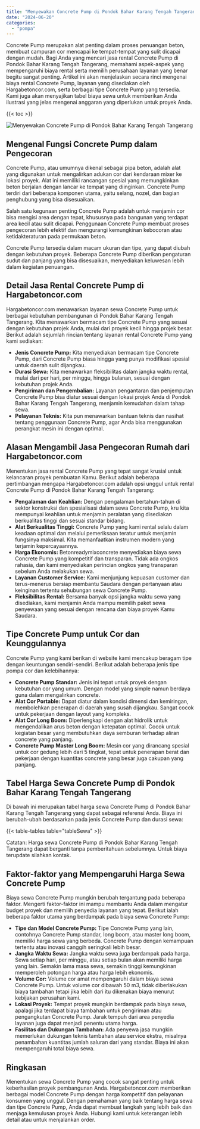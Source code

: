 ```yaml
---
title: "Menyewakan Concrete Pump di Pondok Bahar Karang Tengah Tangerang"
date: "2024-06-20"
categories: 
  - "pompa"
---
```




Concrete Pump merupakan alat penting dalam proses penuangan beton, membuat campuran cor mencapai ke tempat-tempat yang sulit dicapai dengan mudah. Bagi Anda yang mencari jasa rental Concrete Pump di Pondok Bahar Karang Tengah Tangerang, memahami aspek-aspek yang mempengaruhi biaya rental serta memilih perusahaan layanan yang benar begitu sangat penting. Artikel ini akan menjelaskan secara rinci mengenai biaya rental Concrete Pump, layanan yang disediakan oleh Hargabetoncor.com, serta berbagai tipe Concrete Pump yang tersedia. Kami juga akan menyajikan tabel biaya sewa untuk memberikan Anda ilustrasi yang jelas mengenai anggaran yang diperlukan untuk proyek Anda.

{{< toc >}}

![Menyewakan Concrete Pump di Pondok Bahar Karang Tengah Tangerang](https://hargareadymixid.github.io/pompa/concrete-pump%20(2).png)

## Mengenal Fungsi Concrete Pump dalam Pengecoran

Concrete Pump, atau umumnya dikenal sebagai pipa beton, adalah alat yang digunakan untuk mengalirkan adukan cor dari kendaraan mixer ke lokasi proyek. Alat ini memiliki rancangan spesial yang memungkinkan beton berjalan dengan lancar ke tempat yang diinginkan. Concrete Pump terdiri dari beberapa komponen utama, yaitu selang, nozel, dan bagian penghubung yang bisa disesuaikan.

Salah satu kegunaan penting Concrete Pump adalah untuk menjamin cor bisa mengisi area dengan tepat, khususnya pada bangunan yang terdapat area kecil atau sulit dicapai. Penggunaan Concrete Pump membuat proses pengecoran lebih efektif dan mengurangi kemungkinan kebocoran atau ketidakteraturan pada permukaan beton.

Concrete Pump tersedia dalam macam ukuran dan tipe, yang dapat diubah dengan kebutuhan proyek. Beberapa Concrete Pump diberikan pengaturan sudut dan panjang yang bisa disesuaikan, menyediakan keluwesan lebih dalam kegiatan penuangan.

## Detail Jasa Rental Concrete Pump di Hargabetoncor.com

Hargabetoncor.com menawarkan layanan sewa Concrete Pump untuk berbagai kebutuhan pembangunan di Pondok Bahar Karang Tengah Tangerang. Kita menawarkan bermacam tipe Concrete Pump yang sesuai dengan kebutuhan projek Anda, mulai dari proyek kecil hingga projek besar. Berikut adalah sejumlah rincian tentang layanan rental Concrete Pump yang kami sediakan:

- **Jenis Concrete Pump:** Kita menyediakan bermacam tipe Concrete Pump, dari Concrete Pump biasa hingga yang punya modifikasi spesial untuk daerah sulit dijangkau.
- **Durasi Sewa:** Kita menawarkan fleksibilitas dalam jangka waktu rental, mulai dari per hari, per minggu, hingga bulanan, sesuai dengan kebutuhan projek Anda.
- **Pengiriman dan Pengembalian:** Layanan pengantaran dan penjemputan Concrete Pump bisa diatur sesuai dengan lokasi projek Anda di Pondok Bahar Karang Tengah Tangerang, menjamin kemudahan dalam tahap sewa.
- **Pelayanan Teknis:** Kita pun menawarkan bantuan teknis dan nasihat tentang penggunaan Concrete Pump, agar Anda bisa menggunakan perangkat mesin ini dengan optimal.

## Alasan Mengambil Jasa Pengecoran Rumah dari Hargabetoncor.com

Menentukan jasa rental Concrete Pump yang tepat sangat krusial untuk kelancaran proyek pembuatan Kamu. Berikut adalah beberapa pertimbangan mengapa Hargabetoncor.com adalah opsi unggul untuk rental Concrete Pump di Pondok Bahar Karang Tengah Tangerang:

- **Pengalaman dan Keahlian:** Dengan pengalaman bertahun-tahun di sektor konstruksi dan spesialisasi dalam sewa Concrete Pump, kru kita mempunyai keahlian untuk menjamin peralatan yang disediakan berkualitas tinggi dan sesuai standar bidang.
- **Alat Berkualitas Tinggi:** Concrete Pump yang kami rental selalu dalam keadaan optimal dan melalui pemeriksaan teratur untuk menjamin fungsinya maksimal. Kita memanfaatkan instrumen modern yang terjamin kepercayaannya.
- **Harga Ekonomis:** Betonreadymixconcrete menyediakan biaya sewa Concrete Pump yang kompetitif dan transparan. Tidak ada ongkos rahasia, dan kami menyediakan perincian ongkos yang transparan sebelum Anda melakukan sewa.
- **Layanan Customer Service:** Kami menjunjung kepuasan customer dan terus-menerus bersiap membantu Saudara dengan pertanyaan atau keinginan tertentu sehubungan sewa Concrete Pump.
- **Fleksibilitas Rental:** Bersama banyak opsi jangka waktu sewa yang disediakan, kami menjamin Anda mampu memilih paket sewa penyewaan yang sesuai dengan rencana dan biaya proyek Kamu Saudara.

## Tipe Concrete Pump untuk Cor dan Keunggulannya

Concrete Pump yang kami berikan di website kami mencakup beragam tipe dengan keuntungan sendiri-sendiri. Berikut adalah beberapa jenis tipe pompa cor dan kelebihannya:

- **Concrete Pump Standar:** Jenis ini tepat untuk proyek dengan kebutuhan cor yang umum. Dengan model yang simple namun berdaya guna dalam mengalirkan concrete.
- **Alat Cor Portable:** Dapat diatur dalam kondisi dimensi dan kemiringan, membolehkan penerapan di daerah yang susah dijangkau. Sangat cocok untuk pekerjaan dengan layout yang kompleks.
- **Alat Cor Long Boom:** Diperlengkapi dengan alat hidrolik untuk mengendalikan arus beton dengan ketepatan optimal. Cocok untuk kegiatan besar yang membutuhkan daya semburan terhadap aliran concrete yang panjang.
- **Concrete Pump Master Long Boom:** Mesin cor yang dirancang spesial untuk cor gedung lebih dari 5 tingkat, tepat untuk penerapan berat dan pekerjaan dengan kuantitas concrete yang besar juga cakupan yang panjang.

## Tabel Harga Sewa Concrete Pump di Pondok Bahar Karang Tengah Tangerang

Di bawah ini merupakan tabel harga sewa Concrete Pump di Pondok Bahar Karang Tengah Tangerang yang dapat sebagai referensi Anda. Biaya ini berubah-ubah berdasarkan pada jenis Concrete Pump dan durasi sewa:

{{< table-tables table="tableSewa" >}}

Catatan: Harga sewa Concrete Pump di Pondok Bahar Karang Tengah Tangerang dapat berganti tanpa pemberitahuan sebelumnya. Untuk biaya terupdate silahkan kontak.

## Faktor-faktor yang Mempengaruhi Harga Sewa Concrete Pump

Biaya sewa Concrete Pump mungkin berubah tergantung pada beberapa faktor. Mengerti faktor-faktor ini mampu membantu Anda dalam mengatur budget proyek dan memilih penyedia layanan yang tepat. Berikut ialah beberapa faktor utama yang berdampak pada biaya sewa Concrete Pump:

- **Tipe dan Model Concrete Pump:** Tipe Concrete Pump yang lain, contohnya Concrete Pump standar, long boom, atau master long boom, memiliki harga sewa yang berbeda. Concrete Pump dengan kemampuan tertentu atau inovasi canggih seringkali lebih besar.
- **Jangka Waktu Sewa:** Jangka waktu sewa juga berdampak pada harga. Sewa setiap hari, per minggu, atau setiap bulan akan memiliki harga yang lain. Semakin lama masa sewa, semakin tinggi kemungkinan memperoleh potongan harga atau harga lebih ekonomis.
- **Volume Cor:** Volume cor amat mempengaruhi dalam biaya sewa Concrete Pump. Untuk volume cor dibawah 50 m3, tidak diberlakukan biaya tambahan tetapi jika lebih dari itu dikenakan biaya menurut kebijakan perusahan kami.
- **Lokasi Proyek:** Tempat proyek mungkin berdampak pada biaya sewa, apalagi jika terdapat biaya tambahan untuk pengiriman atau pengangkutan Concrete Pump. Jarak tempuh dari area penyedia layanan juga dapat menjadi penentu utama harga.
- **Fasilitas dan Dukungan Tambahan:** Ada penyewa jasa mungkin memerlukan dukungan teknis tambahan atau service ekstra, misalnya penambahan kuantitas jumlah saluran dari yang standar. Biaya ini akan mempengaruhi total biaya sewa.

## Ringkasan

Menentukan sewa Concrete Pump yang cocok sangat penting untuk keberhasilan proyek pembangunan Anda. Hargabetoncor.com memberikan berbagai model Concrete Pump dengan harga kompetitif dan pelayanan konsumen yang unggul. Dengan pemahaman yang baik tentang harga sewa dan tipe Concrete Pump, Anda dapat membuat langkah yang lebih baik dan menjaga kemulusan proyek Anda. Hubungi kami untuk keterangan lebih detail atau untuk menjalankan order.
